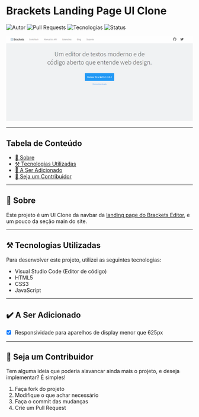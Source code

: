 # Brackets Landing Page UI Clone

![Autor](https://img.shields.io/badge/author-Wendell%20Kenneddy-brightgreen)
![Pull Requests](https://img.shields.io/badge/PRs-welcome-brightgreen)
![Tecnologias](https://img.shields.io/badge/techs-HTML%2C%20CSS%2C%20JS-brightgreen)
![Status](https://img.shields.io/badge/status-unfinished-orange)

![Resultado Final](./.github/final-result.png)

---

## Tabela de Conteúdo

- [:closed_book: Sobre](#closed_book-sobre)
- [:hammer_and_pick: Tecnologias Utilizadas](#hammer_and_pick-tecnologias-utilizadas)
- [:pushpin: A Ser Adicionado](#pushpin-a-ser-adicionado)
- [:handshake: Seja um Contribuidor](#handshake-seja-um-contribuidor)

---

## :closed_book: Sobre

Este projeto é um UI Clone da navbar da [landing page do Brackets Editor](http://brackets.io/), e um pouco da seção main do site.

---

## :hammer_and_pick: Tecnologias Utilizadas

Para desenvolver este projeto, utilizei as seguintes tecnologias:

- Visual Studio Code (Editor de código)
- HTML5
- CSS3
- JavaScript

---

## :heavy_check_mark: A Ser Adicionado

- [x] Responsividade para aparelhos de display menor que 625px

---

## :handshake: Seja um Contribuidor

Tem alguma ideia que poderia alavancar ainda mais o projeto, e deseja implementar? É simples!

1. Faça fork do projeto
2. Modifique o que achar necessário
3. Faça o commit das mudanças
4. Crie um Pull Request
